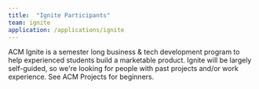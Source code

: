 ```yaml
---
title:  "Ignite Participants"
team: ignite
application: /applications/ignite
---
```

ACM Ignite is a semester long business & tech development program to help experienced students build a marketable product. 
Ignite will be largely self-guided, so we're looking for people with past projects and/or work experience. See ACM Projects for beginners. 